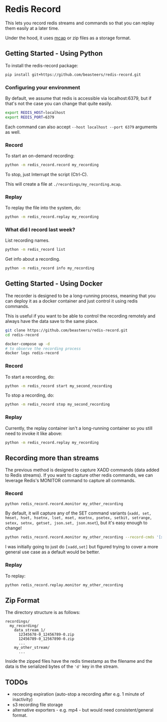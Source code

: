 # Redis Record

This lets you record redis streams and commands so that you can replay them easily at a later time.

Under the hood, it uses [mcap](https://mcap.dev/docs/python/) or zip files as a storage format.

## Getting Started - Using Python

To install the redis-record package:
```bash
pip install git+https://github.com/beasteers/redis-record.git
```

### Configuring your environment

By default, we assume that redis is accessible via localhost:6379, but if that's not the case you can change that quite easily.
```bash
export REDIS_HOST=localhost
export REDIS_PORT=6379
```
Each command can also accept `--host localhost --port 6379` arguments as well.

### Record

To start an on-demand recording:
```bash
python -m redis_record.record my_recording
```
To stop, just Interrupt the script (Ctrl-C).

This will create a file at `./recordings/my_recording.mcap`.

### Replay

To replay the file into the system, do:
```bash
python -m redis_record.replay my_recording
```

### What did I record last week?

List recording names.
```bash
python -m redis_record list
```

Get info about a recording.
```bash
python -m redis_record info my_recording
```

## Getting Started - Using Docker

The recorder is designed to be a long-running process, meaning that you can deploy it as a docker container and just control it using redis commands.

This is useful if you want to be able to control the recording remotely and always have the data save to the same place.

```bash
git clone https://github.com/beasteers/redis-record.git
cd redis-record

docker-compose up -d
# to observe the recording process
docker logs redis-record
```

### Record

To start a recording, do:
```bash
python -m redis_record start my_second_recording
```

To stop a recording, do:
```bash
python -m redis_record stop my_second_recording
```

### Replay

Currently, the replay container isn't a long-running container so you still need to invoke it like above:
```bash
python -m redis_record.replay my_recording
```

## Recording more than streams

The previous method is designed to capture XADD commands (data added to Redis streams). If you want to capture 
other redis commands, we can leverage Redis's MONITOR command to capture all commands.

### Record

```bash
python redis_record.record.monitor my_other_recording
```

By default, it will capture any of the SET command variants (`xadd, set, hmset, hset, hsetnx, lset, mset, msetnx, psetex, setbit, setrange, setex, setnx, getset, json.set, json.mset`), but it's easy enough to change! 


```bash
python redis_record.record.monitor my_other_recording --record-cmds '[xadd,set]'
```
I was initially going to just do `[xadd,set]` but figured trying to cover a more general use case as a default would be better.


### Replay

To replay:

```bash
python redis_record.replay.monitor my_other_recording
```

## Zip Format
The directory structure is as follows:
```
recordings/
  my_recording/
    data_stream_1/
      12345678-0_12456789-0.zip
      12456789-0_12567890-0.zip
      ...
    my_other_stream/
      ...
```
Inside the zipped files have the redis timestamp as the filename and the data is the serialized bytes of the `'d'` key in the stream.

## TODOs
 - recording expiration (auto-stop a recording after e.g. 1 minute of inactivity)
 - s3 recording file storage
 - alternative exporters - e.g. mp4 - but would need consistent/general format.
